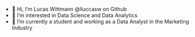 - 👋 Hi, I’m Lucas Wittmann @lluccasw on Github
- 👀 I’m interested in Data Science and Data Analytics
- 🌱 I’m currently a student and working as a Data Analyst in the Marketing Industry
